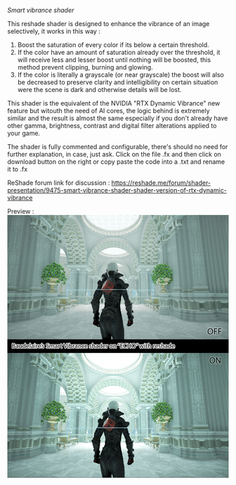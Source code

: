 *Smart vibrance shader*

This reshade shader is designed to enhance the vibrance of an image selectively, it works in this way :
1) Boost the saturation of every color if its below a certain threshold.
2) If the color have an amount of saturation already over the threshold, it will receive less and lesser boost until nothing will be boosted, this method prevent clipping, burning and glowing.
3) If the color is literally a grayscale (or near grayscale) the boost will also be decreased to preserve clarity and intelligibility on certain situation were the scene is dark and otherwise details will be lost.

This shader is the equivalent of the NVIDIA "RTX Dynamic Vibrance" new feature but witouth the need of AI cores, the logic behind is extremely similar and the result is almost the same especially if you don't already have other gamma, brightness, contrast and digital filter alterations applied to your game.

The shader is fully commented and configurable, there's should no need for further explanation, in case, just ask.
Click on the file .fx and then click on download button on the right or copy paste the code into a .txt and rename it to .fx

ReShade forum link for discussion : 
https://reshade.me/forum/shader-presentation/9475-smart-vibrance-shader-shader-version-of-rtx-dynamic-vibrance

Preview : 
![alt text](https://github.com/aston89/Smart-vibrance-for-reshade/blob/main/reshade_smart_vibrance.jpg?raw=true)






